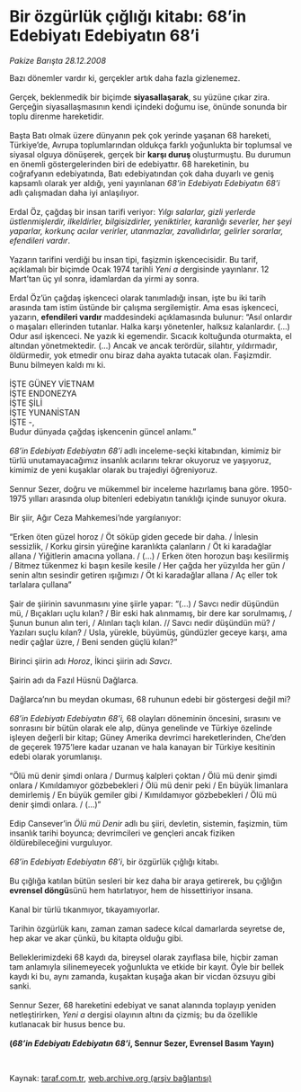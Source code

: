 # Bir özgürlük çığlığı kitabı: 68’in Edebiyatı Edebiyatın 68’i

*Pakize Barışta 28.12.2008*

<div class="taraf_structure_2col_1zq">
<div class="margen_n">



 <p>Bazı dönemler vardır ki, gerçekler artık daha fazla gizlenemez. <br/><br/>Gerçek, beklenmedik bir biçimde <b>siyasallaşarak</b>, su yüzüne çıkar zira. Gerçeğin siyasallaşmasının kendi içindeki doğumu ise, önünde sonunda bir toplu direnme hareketidir. <br/><br/>Başta Batı olmak üzere dünyanın pek çok yerinde yaşanan 68 hareketi, Türkiye’de, Avrupa toplumlarından oldukça farklı yoğunlukta bir toplumsal ve siyasal olguya dönüşerek, gerçek bir <b>karşı duruş </b>oluşturmuştu. Bu durumun en önemli göstergelerinden biri de edebiyattır. 68 hareketinin, bu coğrafyanın edebiyatında, Batı edebiyatından çok daha duyarlı ve geniş kapsamlı olarak yer aldığı, yeni yayınlanan <i>68’in Edebiyatı Edebiyatın 68’i</i> adlı çalışmadan daha iyi anlaşılıyor. <br/><br/>Erdal Öz, çağdaş bir insan tarifi veriyor: <i>Yılgı salarlar, gizli yerlerde üstlenmişlerdir, ilkeldirler, bilgisizdirler, yeniktirler, karanlığı severler, her şeyi yaparlar, korkunç acılar verirler, utanmazlar, zavallıdırlar, gelirler sorarlar, efendileri vardır</i>. <br/><br/>Yazarın tarifini verdiği bu insan tipi, faşizmin işkencecisidir. Bu tarif, açıklamalı bir biçimde Ocak 1974 tarihli <i>Yeni a</i> dergisinde yayınlanır. 12 Mart’tan üç yıl sonra, idamlardan da yirmi ay sonra. <br/><br/>Erdal Öz’ün çağdaş işkenceci olarak tanımladığı insan, işte bu iki tarih arasında tam istim üstünde bir çalışma sergilemiştir. Ama esas işkenceci, yazarın, <b>efendileri vardır</b> maddesindeki açıklamasında bulunur: “Asıl onlardır o maşaları ellerinden tutanlar. Halka karşı yönetenler, halksız kalanlardır. (...) Odur asıl işkenceci. Ne yazık ki egemendir. Sıcacık koltuğunda oturmakta, el altından yönetmektedir. (...) Ancak ve ancak terördür, silahtır, yıldırmadır, öldürmedir, yok etmedir onu biraz daha ayakta tutacak olan. Faşizmdir. Bunu bilmeyen kaldı mı ki. <br/><br/>İŞTE GÜNEY VİETNAM <br/>İŞTE ENDONEZYA <br/>İŞTE ŞİLİ <br/>İŞTE YUNANİSTAN <br/>İŞTE -, <br/>Budur dünyada çağdaş işkencenin güncel anlamı.”<i> <br/><br/>68’in Edebiyatı Edebiyatın 68’i<b> </b></i>adlı inceleme-seçki kitabından, kimimiz bir türlü unutamayacağımız insanlık acılarını tekrar okuyoruz ve yaşıyoruz, kimimiz de yeni kuşaklar olarak bu trajediyi öğreniyoruz. <br/><br/>Sennur Sezer, doğru ve mükemmel bir inceleme hazırlamış bana göre. 1950-1975 yılları arasında olup bitenleri edebiyatın tanıklığı içinde sunuyor okura. <br/><br/>Bir şiir, Ağır Ceza Mahkemesi’nde yargılanıyor: <br/><br/>“Erken öten güzel horoz / Öt söküp giden gecede bir daha. / İnlesin sessizlik, / Korku girsin yüreğine karanlıkta çalanların / Öt ki karadağlar allana / Yiğitlerin amacına yollana. / (...) / Erken öten horozun başı kesilirmiş / Bitmez tükenmez ki başın kesile kesile / Her çağda her yüzyılda her gün / senin altın sesindir getiren ışığımızı / Öt ki karadağlar allana / Aç eller tok tarlalara çullana” <br/><br/>Şair de şiirinin savunmasını yine şiirle yapar: “(...) / Savcı nedir düşündün mü, / Bıçakları uçlu kılan? / Bir eski hak alınmamış, bir dere kar sorulmamış, / Şunun bunun alın teri, / Alınları taçlı kılan. // Savcı nedir düşündün mü? / Yazıları suçlu kılan? / Usla, yürekle, büyümüş, gündüzler geceye karşı, ama nedir çağlar üzre, / Beni senden güçlü kılan?” <br/><br/>Birinci şiirin adı<i> Horoz</i>, İkinci şiirin adı <i>Savcı</i>. <br/><br/>Şairin adı da Fazıl Hüsnü Dağlarca. <br/><br/>Dağlarca’nın bu meydan okuması, 68 ruhunun edebi bir göstergesi değil mi? <i><br/><br/>68’in Edebiyatı Edebiyatın 68’i,</i> 68<i> </i>olayları döneminin öncesini, sırasını ve sonrasını bir bütün olarak ele alıp, dünya genelinde ve Türkiye özelinde işleyen değerli bir kitap; Güney Amerika devrimci hareketlerinden, Che’den de geçerek 1975’lere kadar uzanan ve hala kanayan bir Türkiye kesitinin edebi olarak yorumlanışı. <br/><br/>“Ölü mü denir şimdi onlara / Durmuş kalpleri çoktan / Ölü mü denir şimdi onlara / Kımıldamıyor gözbebekleri / Ölü mü denir peki / En büyük limanlara demirlemiş / En büyük gemiler gibi / Kımıldamıyor gözbebekleri / Ölü mü denir şimdi onlara. / (...)” <br/><br/>Edip Cansever’in <i>Ölü mü Denir</i> adlı bu şiiri, devletin, sistemin, faşizmin, tüm insanlık tarihi boyunca; devrimcileri ve gençleri ancak fiziken öldürebileceğini vurguluyor.<i> <br/><br/>68’in Edebiyatı Edebiyatın 68’i</i>, bir özgürlük çığlığı kitabı. <br/><br/>Bu çığlığa katılan bütün sesleri bir kez daha bir araya getirerek, bu çığlığın <b>evrensel döngü</b>sünü hem hatırlatıyor, hem de hissettiriyor insana. <br/><br/>Kanal bir türlü tıkanmıyor, tıkayamıyorlar. <br/><br/>Tarihin özgürlük kanı, zaman zaman sadece kılcal damarlarda seyretse de, hep akar ve akar çünkü, bu kitapta olduğu gibi. <br/><br/>Belleklerimizdeki 68 kaydı da, bireysel olarak zayıflasa bile, hiçbir zaman tam anlamıyla silinemeyecek yoğunlukta ve etkide bir kayıt. Öyle bir bellek kaydı ki bu, aynı zamanda, kuşaktan kuşağa akan bir vicdan özsuyu gibi sanki. <br/><br/>Sennur Sezer, 68 hareketini edebiyat ve sanat alanında toplayıp yeniden netleştirirken, <i>Yeni a</i> dergisi olayının altını da çizmiş; bu da özellikle kutlanacak bir husus bence bu.<b> <br/><br/>(<i>68’in Edebiyatı Edebiyatın 68’i</i>, Sennur Sezer, Evrensel Basım Yayın)</b></p>

<br/>


<div id="taraf_not">
</div>

</div>


</div>

Kaynak: [taraf.com.tr](http://www.taraf.com.tr:80/makale/3306.htm), [web.archive.org (arşiv bağlantısı)](http://web.archive.org/web/20090327212906/http://www.taraf.com.tr:80/makale/3306.htm)

